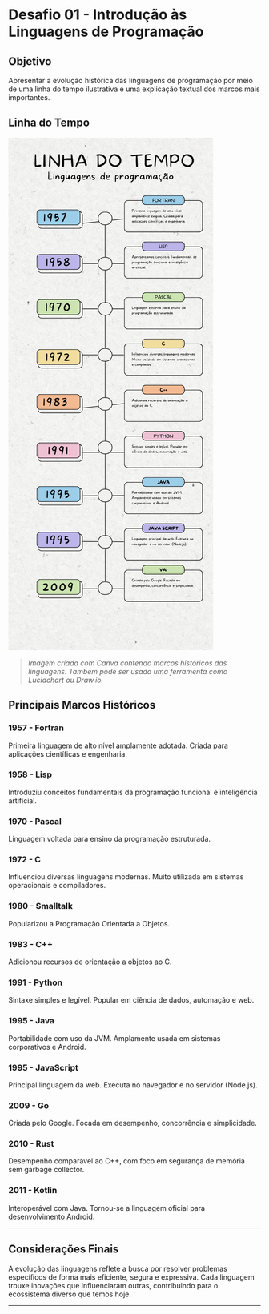 # Desafio 01 - Introdução às Linguagens de Programação

## Objetivo

Apresentar a evolução histórica das linguagens de programação por meio de uma linha do tempo ilustrativa e uma explicação textual dos marcos mais importantes.

## Linha do Tempo

![Linha do Tempo da Programação](linha-do-tempo.png)

> *Imagem criada com Canva contendo marcos históricos das linguagens. Também pode ser usada uma ferramenta como Lucidchart ou Draw.io.*

## Principais Marcos Históricos

### 1957 - Fortran
Primeira linguagem de alto nível amplamente adotada. Criada para aplicações científicas e engenharia.

### 1958 - Lisp
Introduziu conceitos fundamentais da programação funcional e inteligência artificial.

### 1970 - Pascal
Linguagem voltada para ensino da programação estruturada.

### 1972 - C
Influenciou diversas linguagens modernas. Muito utilizada em sistemas operacionais e compiladores.

### 1980 - Smalltalk
Popularizou a Programação Orientada a Objetos.

### 1983 - C++
Adicionou recursos de orientação a objetos ao C.

### 1991 - Python
Sintaxe simples e legível. Popular em ciência de dados, automação e web.

### 1995 - Java
Portabilidade com uso da JVM. Amplamente usada em sistemas corporativos e Android.

### 1995 - JavaScript
Principal linguagem da web. Executa no navegador e no servidor (Node.js).

### 2009 - Go
Criada pelo Google. Focada em desempenho, concorrência e simplicidade.

### 2010 - Rust
Desempenho comparável ao C++, com foco em segurança de memória sem garbage collector.

### 2011 - Kotlin
Interoperável com Java. Tornou-se a linguagem oficial para desenvolvimento Android.

---

## Considerações Finais

A evolução das linguagens reflete a busca por resolver problemas específicos de forma mais eficiente, segura e expressiva. Cada linguagem trouxe inovações que influenciaram outras, contribuindo para o ecossistema diverso que temos hoje.

---
